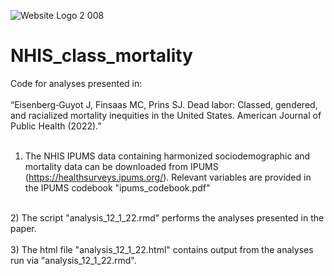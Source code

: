 ![Website Logo 2 008](https://user-images.githubusercontent.com/10872233/125971345-85ffd1ba-9e51-48bb-97f2-d6dcd8cae1cb.jpeg)
# NHIS_class_mortality
Code for analyses presented in:<br />
<br />
“Eisenberg‑Guyot J, Finsaas MC, Prins SJ. Dead labor: Classed, gendered, and racialized mortality inequities in the United States. American Journal of Public Health (2022).”<br />
<br />
1) The NHIS IPUMS data containing harmonized sociodemographic and mortality data can be downloaded from IPUMS (https://healthsurveys.ipums.org/). Relevant variables are provided in the IPUMS codebook "ipums_codebook.pdf"<br />
<br />
2) The script "analysis_12_1_22.rmd" performs the analyses presented in the paper.<br />
<br />
3) The html file "analysis_12_1_22.html" contains output from the analyses run via "analysis_12_1_22.rmd".
